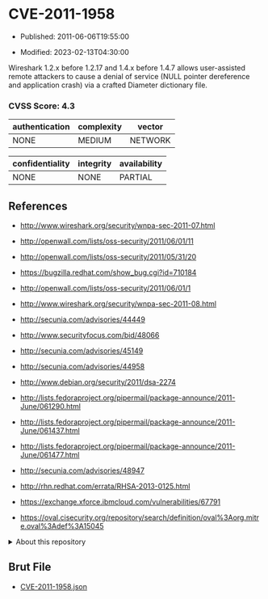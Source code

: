# CVE-2011-1958

- Published: 2011-06-06T19:55:00

- Modified: 2023-02-13T04:30:00

Wireshark 1.2.x before 1.2.17 and 1.4.x before 1.4.7 allows user-assisted remote attackers to cause a denial of service (NULL pointer dereference and application crash) via a crafted Diameter dictionary file.

### CVSS Score: **4.3**

| authentication | complexity | vector |
| --- | --- | --- |
| NONE | MEDIUM | NETWORK |

| confidentiality | integrity | availability |
| --- | --- | --- |
| NONE | NONE | PARTIAL |

## References

* http://www.wireshark.org/security/wnpa-sec-2011-07.html

* http://openwall.com/lists/oss-security/2011/06/01/11

* http://openwall.com/lists/oss-security/2011/05/31/20

* https://bugzilla.redhat.com/show_bug.cgi?id=710184

* http://openwall.com/lists/oss-security/2011/06/01/1

* http://www.wireshark.org/security/wnpa-sec-2011-08.html

* http://secunia.com/advisories/44449

* http://www.securityfocus.com/bid/48066

* http://secunia.com/advisories/45149

* http://secunia.com/advisories/44958

* http://www.debian.org/security/2011/dsa-2274

* http://lists.fedoraproject.org/pipermail/package-announce/2011-June/061290.html

* http://lists.fedoraproject.org/pipermail/package-announce/2011-June/061437.html

* http://lists.fedoraproject.org/pipermail/package-announce/2011-June/061477.html

* http://secunia.com/advisories/48947

* http://rhn.redhat.com/errata/RHSA-2013-0125.html

* https://exchange.xforce.ibmcloud.com/vulnerabilities/67791

* https://oval.cisecurity.org/repository/search/definition/oval%3Aorg.mitre.oval%3Adef%3A15045

<details>
<summary>About this repository</summary> 

  This repository is part of the project [Live Hack CVE](https://github.com/Live-Hack-CVE). Main website can be found [www.live-hack.org](https://www.live-hack.org) 
  
  Made by [Sn0wAlice](https://github.com/Sn0wAlice) for the people that care about security and need to have a feed of the latest CVEs. Hope you enjoy it, don't forget to star the repo and follow me on [Twitter](https://twitter.com/Sn0wAlice) and [Github](https://github.com/Sn0wAlice). And that is my [personnal website](https://www.alice-snow.me/)

  - [Home Page](https://github.com/Live-Hack-CVE)
  - [Framework](https://github.com/Live-Hack-CVE/cve-framework)
  - [CVE database](https://github.com/Live-Hack-CVE/full_database)
  - [Changelog](https://github.com/Live-Hack-CVE/Changelog)
</details>

## Brut File

* [CVE-2011-1958.json](https://raw.githubusercontent.com/Live-Hack-CVE/full_database/main/cves/2011/CVE-2011-1958.json)

